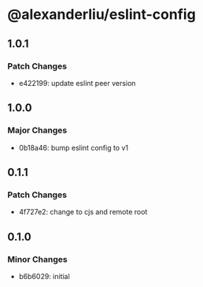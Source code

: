 # @alexanderliu/eslint-config

## 1.0.1

### Patch Changes

- e422199: update eslint peer version

## 1.0.0

### Major Changes

- 0b18a46: bump eslint config to v1

## 0.1.1

### Patch Changes

- 4f727e2: change to cjs and remote root

## 0.1.0

### Minor Changes

- b6b6029: initial
